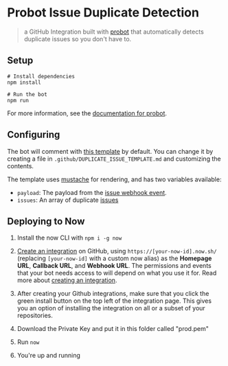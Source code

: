 # Probot Issue Duplicate Detection

> a GitHub Integration built with [probot](https://github.com/probot/probot) that automatically
detects duplicate issues so you don't have to.

## Setup

```
# Install dependencies
npm install

# Run the bot
npm run
```

For more information, see the [documentation for probot](https://github.com/probot/probot).

## Configuring

The bot will comment with [this template](src/template.md) by default. You can change it by creating a file in `.github/DUPLICATE_ISSUE_TEMPLATE.md` and customizing the contents.

The template uses [mustache](https://mustache.github.io/) for rendering, and has two variables available:

- `payload`: The payload from the [issue webhook event](https://developer.github.com/v3/activity/events/types/#issuesevent).
- `issues`: An array of duplicate [issues](https://developer.github.com/v3/issues/#list-issues-for-a-repository)

## Deploying to Now

1. Install the now CLI with `npm i -g now`

2. [Create an integration](https://github.com/settings/integrations/new) on GitHub, using `https://[your-now-id].now.sh/`
(replacing `[your-now-id]` with a custom now alias) as the **Homepage URL**, **Callback URL**, and **Webhook URL**.
The permissions and events that your bot needs access to will depend on what you use it for. Read more about
[creating an integration](https://developer.github.com/early-access/integrations/creating-an-integration/).

3. After creating your Github integrations, make sure that you click the green install button on the top left
of the integration page.
This gives you an option of installing the integration on all or a subset of your repositories.

4. Download the Private Key and put it in this folder called "prod.pem"

5. Run `now`

6. You're up and running
